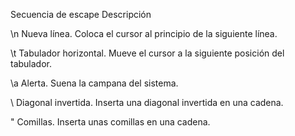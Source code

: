 Secuencia de escape Descripción

\n
  Nueva línea. Coloca el cursor al principio de la siguiente línea.

\t
  Tabulador horizontal. Mueve el cursor a la siguiente posición del tabulador.

\a
  Alerta. Suena la campana del sistema.

\\
  Diagonal invertida. Inserta una diagonal invertida en una cadena.

\"
  Comillas. Inserta unas comillas en una cadena.
